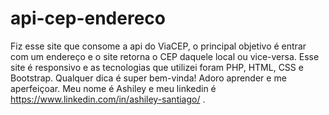 # api-cep-endereco
Fiz esse site que consome a api do ViaCEP, o principal objetivo é entrar com um endereço e o site retorna o CEP daquele local ou vice-versa.
Esse site é responsivo e as tecnologias que utilizei foram PHP, HTML, CSS e Bootstrap.
Qualquer dica é super bem-vinda! Adoro aprender e me aperfeiçoar. Meu nome é Ashiley e meu linkedin é https://www.linkedin.com/in/ashiley-santiago/ .
